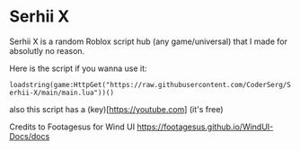 # Serhii X
Serhii X is a random Roblox script hub (any game/universal) that I made for absolutly no reason.

Here is the script if you wanna use it:

```loadstring(game:HttpGet("https://raw.githubusercontent.com/CoderSerg/Serhii-X/main/main.lua"))()```

also this script has a (key)[https://youtube.com] (it's free)


Credits to Footagesus for Wind UI
https://footagesus.github.io/WindUI-Docs/docs

